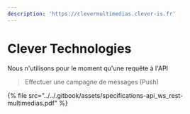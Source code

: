 ```yaml
---
description: 'https://clevermultimedias.clever-is.fr'
---
```


# Clever Technologies

Nous n'utilisons pour le moment qu'une requête à l'API

> Effectuer une campagne de messages \(Push\)

{% file src="../../.gitbook/assets/specifications-api\_ws\_rest-multimedias.pdf" %}

